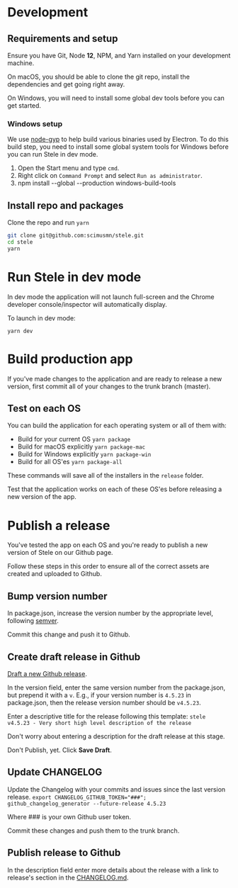 # Development

## Requirements and setup
Ensure you have Git, Node **12**, NPM, and Yarn installed on your development machine.

On macOS, you should be able to clone the git repo, install the dependencies and get going right away.

On Windows, you will need to install some global dev tools before you can get started.

### Windows setup
We use [node-gyp](https://github.com/nodejs/node-gyp) to help build various binaries used by Electron. To do this build step, you need to install some global system tools for Windows before you can run Stele in dev mode.

1. Open the Start menu and type `cmd`.
1. Right click on `Command Prompt` and select `Run as administrator`.
1. npm install --global --production windows-build-tools

## Install repo and packages
Clone the repo and run `yarn`

```bash
git clone git@github.com:scimusmn/stele.git
cd stele
yarn
```

# Run Stele in dev mode
In dev mode the application will not launch full-screen and the Chrome developer console/inspector will automatically display.

To launch in dev mode:

    yarn dev

# Build production app
If you've made changes to the application and are ready to release a new version, first commit all of your changes to the trunk branch (master).

## Test on each OS
You can build the application for each operating system or all of them with:

- Build for your current OS `yarn package`
- Build for macOS explicitly `yarn package-mac`
- Build for Windows explicitly `yarn package-win`
- Build for all OS'es `yarn package-all`

These commands will save all of the installers in the `release` folder.

Test that the application works on each of these OS'es before releasing a new version of the app.

# Publish a release
You've tested the app on each OS and you're ready to publish a new version of Stele on our Github page.

Follow these steps in this order to ensure all of the correct assets are created and uploaded to Github.

## Bump version number
In package.json, increase the version number by the appropriate level, following [semver](https://semver.org/).

Commit this change and push it to Github.

## Create draft release in Github
[Draft a new Github release](https://github.com/scimusmn/stele/releases/new).

In the version field, enter the same version number from the package.json, but prepend it with a `v`. E.g., if your version number is `4.5.23` in package.json, then the release version number should be `v4.5.23`.

Enter a descriptive title for the release following this template:
`stele v4.5.23 - Very short high level description of the release`

Don't worry about entering a description for the draft release at this stage.

Don't Publish, yet. Click **Save Draft**.

## Update CHANGELOG
Update the Changelog with your commits and issues since the last version release.
`export CHANGELOG_GITHUB_TOKEN="###"; github_changelog_generator --future-release 4.5.23`

Where ### is your own Github user token.

Commit these changes and push them to the trunk branch.

## Publish release to Github
In the description field enter more details about the release with a link to release's section in the [CHANGELOG.md](https://github.com/scimusmn/stele/blob/master/CHANGELOG.md).

